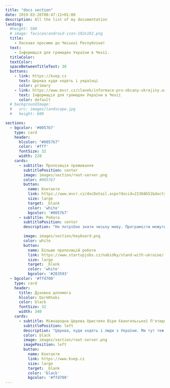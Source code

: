 ```yaml
---
title: "docs section"
date: 2019-03-26T08:47:11+01:00
description: All the list of my documentation
landing:
  #height: 500
  # image: favicon/android-icon-192x192.png
  title:
    - Ласкаво просимо до Чеської Республіки!
  text:
    - Інформація для громадян України в Чехії.
  titleColor:
  textColor:
  spaceBetweenTitleText: 30
  buttons:
    - link: https://kvep.cz
      text: Церква куди ходять і українці
      color: primary
    - link: https://www.mvcr.cz/clanek/informace-pro-obcany-ukrajiny.aspx?q=Y2hudW09Mg%3d%3d
      text: Інформація для громадян України в Чехії
      color: default
  # backgroundImage: 
  #   src: images/landscape.jpg
  #   height: 600

sections:
  - bgcolor: '#0057b7'
    type: card
    header: 
      hlcolor: "#0057b7"
      color: '#fff'
      fontSize: 32
      width: 220
    cards:
      - subtitle: Пропозиція проживання
        subtitlePosition: center
        image: images/section/root-server.png
        color: #0057b7
        button: 
          name: Контакти
          link: https://www.mvcr.cz/docDetail.aspx?docid=22368652&doctype=ART&chnum=2#Kontakty
          size: large
          target: _blank
          color: 'white'
          bgcolor: '#0057b7'
      - subtitle: Робота
        subtitlePosition: center
        description: "Не потрібно знати чеську мову. Програмісти можуть писати на robota@itforspace.com"

        image: images/section/keyboard.png
        color: white
        button: 
          name: Більше пропозицій роботи
          link: https://www.startupjobs.cz/nabidky/stand-with-ukraine/
          size: large
          target: _blank
          color: 'white'
          bgcolor: '#283593'
  - bgcolor: '#ffd700'
    type: card
    header:
      title: Духовна допомога
      hlcolor: DarkKhaki
      color: black
      fontSize: 32
      width: 340
    cards:
      - subtitle: Міжнародна Церква Християн Віри Євангельської П'ятидесятників у Празі
        subtitlePosition: left
        description: "Церква, куди ходять і люди з України. Ми тут теж іноземці і можемо вам порадити."
        color: black
        image: images/section/root-server.png
        imagePosition: left
        button: 
          name: Контакти
          link: https://www.kvep.cz
          size: large
          target: _blank
          color: 'black'
          bgcolor: '#ffd700'        
---
```


